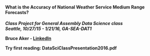 ﻿#### What is the Accuracy of National Weather Service Medium Range Forecasts?

_**Class Project for General Assembly Data Science class  
  Seattle, 10/27/15 - 1/21/16, GA-SEA-DAT1**_

**Bruce Aker - [LinkedIn](https://www.linkedin.com/in/bruce-aker-660957114 "Bruce Aker at LinkedIn")**

**Try first reading: DataSciClassPresentation2016.pdf**

